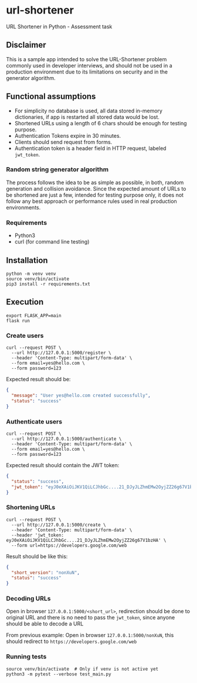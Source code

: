 # url-shortener

URL Shortener in Python - Assessment task

## Disclaimer

This is a sample app intended to solve the URL-Shortener problem commonly used in developer interviews, and should not
be used in a production environment due to its limitations on security and in the generator algorithm.

## Functional assumptions

* For simplicity no database is used, all data stored in-memory dictionaries, if app is restarted all stored data would
  be lost.
* Shortened URLs using a length of 6 chars should be enough for testing purpose. 
* Authentication Tokens expire in 30 minutes.
* Clients should send request from forms.
* Authentication token is a header field in HTTP request, labeled `jwt_token`.

### Random string generator algorithm

The process follows the idea to be as simple as possible, in both, random generation and collision avoidance. Since the
expected amount of URLs to be shortened are just a few, intended for testing purpose only, it does not follow any best
approach or performance rules used in real production environments.

### Requirements

* Python3
* curl (for command line testing)

## Installation

```shell
python -m venv venv
source venv/bin/activate
pip3 install -r requirements.txt
```

## Execution

```shell
export FLASK_APP=main
flask run
```

### Create users

```shell
curl --request POST \
  --url http://127.0.0.1:5000/register \
  --header 'Content-Type: multipart/form-data' \
  --form email=yes@hello.com \
  --form password=123
```

Expected result should be:

```json
{
  "message": "User yes@hello.com created successfully",
  "status": "success"
}
```

### Authenticate users

```shell
curl --request POST \
  --url http://127.0.0.1:5000/authenticate \
  --header 'Content-Type: multipart/form-data' \
  --form email=yes@hello.com \
  --form password=123
```

Expected result should contain the JWT token:

```json
{
  "status": "success",
  "jwt_token": "eyJ0eXAiOiJKV1QiLCJhbGc....21_DJyJLZhmEMw2OyjZZ26g67V1bzHA"
}
```

### Shortening URLs

```shell
curl --request POST \
  --url http://127.0.0.1:5000/create \
  --header 'Content-Type: multipart/form-data' \
  --header 'jwt_token: eyJ0eXAiOiJKV1QiLCJhbGc....21_DJyJLZhmEMw2OyjZZ26g67V1bzHA' \
  --form url=https://developers.google.com/web
```

Result should be like this:

```json
{
  "short_version": "nonXuN",
  "status": "success"
}
```

### Decoding URLs

Open in browser `127.0.0.1:5000/<short_url>`, redirection should be done to original URL and there is no need to pass the `jwt_token`, since anyone should be able to decode a URL

From previous example: Open in browser `127.0.0.1:5000/nonXuN`, this should redirect to `https://developers.google.com/web`

### Running tests

```shell
source venv/bin/activate  # Only if venv is not active yet
python3 -m pytest --verbose test_main.py
```
